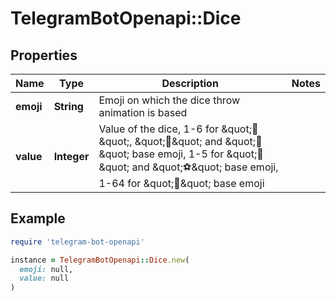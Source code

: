 # TelegramBotOpenapi::Dice

## Properties

| Name | Type | Description | Notes |
| ---- | ---- | ----------- | ----- |
| **emoji** | **String** | Emoji on which the dice throw animation is based |  |
| **value** | **Integer** | Value of the dice, 1-6 for \&quot;🎲\&quot;, \&quot;🎯\&quot; and \&quot;🎳\&quot; base emoji, 1-5 for \&quot;🏀\&quot; and \&quot;⚽\&quot; base emoji, 1-64 for \&quot;🎰\&quot; base emoji |  |

## Example

```ruby
require 'telegram-bot-openapi'

instance = TelegramBotOpenapi::Dice.new(
  emoji: null,
  value: null
)
```

